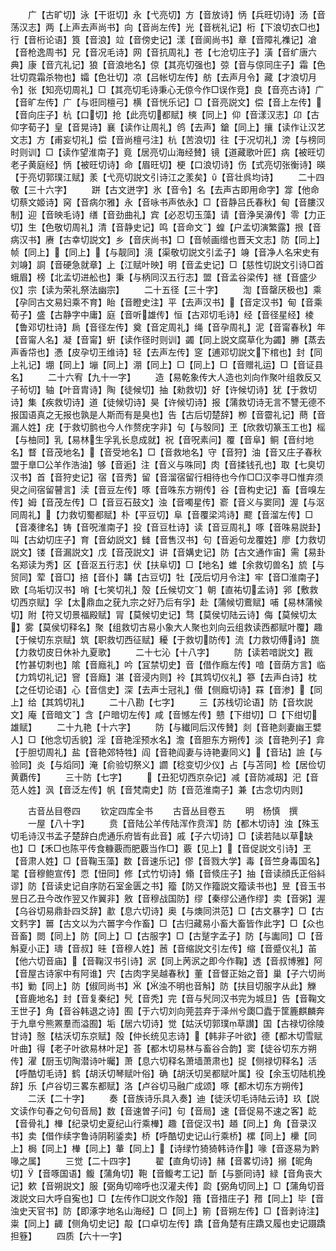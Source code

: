 <!-- { "loadSidebar": true } -->
　　广【古旷切】泳【干诳切】永【弋亮切】方【音放诗】怲【兵旺切诗】汤【音荡汉志】两【上声去声尚书】向【音尚左传】光【音桄礼记】桁【下浪切衣□也】行【音桁论语】筤【音浪】竝【音傍史记】漾【音阆尚书】章【音障礼襍记】凔【音枪逸周书】兄【音况毛诗】网【音抗周礼】苍【七沧切庄子】潢【音纩唐六典】康【音亢礼记】狼【音浪地名】倞【其亮切强也】弶【音与倞同庄子】霜【色壮切霓霜杀物也】孀【色壮切】凉【吕帐切左传】舫【去声月令】藏【才浪切月令】张【知亮切周礼】□【其亮切毛诗秉心无倞今作□误作竞】良【音亮古诗】广【音旷左传】广【与诳同檀弓】横【音恍乐记】□【音亮説文】偿【音上左传】【音向庄子】杭【口切】抢【此亮切都赋】樉【同上】仰【音漾汉志】卬【古仰字荀子】皇【音晃诗】襄【读作让周礼】鸧【去声】鎗【同上】攘【读作让汉艺文志】方【甫妄切礼】偿【音尚檀弓注】杭【苦浪切】往【于况切礼】滂【与榜同时则训】□【读作望淮南子】竟【居亮切山海经賛】镜【道藏歌叶匠】病【被旺切老子黄庭经】怲【被旺切诗】命【眉旺切】梗【口浪切诗】伤【式亮切张衡诗】暎【于亮切郭璞江赋】羕【弋亮切説文引诗江之羕矣】【音壮呉均诗】
　　二十四敬【三十六字】
　　跰【古文迸字】氷【音令】名【去声古即用命字】牚【他命切蔡文姬诗】窉【音病尔雅】永【音咏书声依永】□【音静吕氏春秋】甸【音膢汉制】迎【音映毛诗】缮【音劲曲礼】宾【必忍切玉藻】请【音浄吴濞传】零【力正切】生【色敬切周礼】清【音静史记】鸣【音命文】蝗【户孟切演繁露】拫【音病汉书】赓【古幸切説文】乡【音庆尚书】□【音帧画缯也晋天文志】防【同上】帧【同上】【同上】【与靓同】滰【渠敬切説文引孟子】竧【音净人名宋史有刘竧】詷【音硬急就章】上【江赋叶映】明【音孟史记】□【慈性切説文引诗□首蛾眉】榜【北孟切进舩也】秉【与柄同汉五行志】盟【音孟谷梁传】禭【音盛少仪】宗【读为荣礼祭法幽宗】
　　二十五径【三十字】
　　渹【音罄厌极也】乘【孕同古文易妇乘不育】眙【音瞪史注】平【去声汉书】【音定汉书】甸【音乘荀子】盛【古静字中庸】庭【音听雄传】恒【古邓切毛诗】经【音径星经】棱【鲁邓切杜诗】扄【音径左传】奠【音定周礼】绳【音孕周礼】泥【音甯春秋】年【音甯人名】凝【音甯】蚈【读作径时则训】蠲【同上説文腐草化为蠲】幐【蒸去声香帒也】慿【皮孕切王维诗】轻【去声左传】窆【逋邓切説文下棺也】封【同上礼记】堋【同上】塴【同上】淜【同上】□【同上】□【音赠礼运】□【音证县名】
　　二十六宥【九十一字】
　　造【易乾象传大人造也刘向作聚叶组救反又子茍切】轴【叶音胄诗】陶【徒候切】抽【勑救切】好【许候切诗】犹【于救切诗】集【疾救切诗】道【徒候切诗】昊【许候切诗】报【蒲救切诗无言不讐无德不报国语真之无报也孰是人斯而有是臭也】告【古后切楚辞】栁【音霤礼记】蔄【音漏人姓】疣【于救切鹯也今人作赘疣字非】句【与彀同】玊【欣救切篆玉工也】榣【与柚同】乳【易林生孚乳长息成就】祝【音呪素问】覆【音阜】鲖【音纣地名】瞀【音茂地名】【音受地名】□【音救地名】守【音狩】油【音又庄子春秋盟于臯□公羊作浩油】够【音逅】注【音义与咮同】肉【音揉钱孔也】取【七臭切汉书】首【音狩史记】宿【音秀】留【音溜宿留行相待也今作□□汉李寻□惟弃须臾之间宿留瞽言】渎【音豆左传】啄【音咮东方朔传】谷【音构史记】畜【音嗅左传】姆【音茂左传】□【音豆石鼓文】浊【音噣星传】窬【音义与窦同】渥【与沤同周礼】【力救切蜀都赋】朴【平豆切】阜【音覆梁鸿诗】飂【音溜左传】□【音凑律名】铸【音呪淮南子】投【音豆杜诗】读【音豆周礼】啄【音咮易説卦】叫【古幼切庄子】育【音幼説文】雠【音售汉书】句【音逅句龙覆姓】廖【力救切説文】镂【音漏説文】戊【音茂説文】讲【音媾史记】防【古文通作宙】需【易卦名郑读为秀】区【音沤五行志】伏【扶阜切】□【地名】蜼【余救切兽名】旈【与贸同】荤【音□】掊【音仆】韝【古豆切】牡【茂后切月令注】牢【音□淮南子】欧【乌垢切汉书】哨【七笑切礼】殻【丘候切文】朝【直祐切孟诗】郛【敷救切西京赋】孚【太鼎血之莸九宗之好乃后有孚】赴【蒲候切鷰赋】哺【易林蒲候切】附【符又切景福殿赋】冐【莫候切史记】骛【莫侯切陆云诗】侮【莫候切太】雾【莫侯切释名】聚【组救切古易小象大人聚也刘向云组救读西都赋叶覆】趣【于候切东京赋】筑【职救切西征赋】耰【于救切防传】流【力救切傅诗】旒【力救切皮日休补九夏歌】
　　二十七沁【十八字】
　　防【读若喑説文】戡【竹甚切刺也】隂【音廕礼】吟【冝禁切史】音【借作廕左传】喑【音荫方言】临【力鸩切礼记】窨【音廕】湛【音浸内则】袊【其鸩切仪礼】篸【去声白诗】枕【之任切论语】心【音信史】深【去声士冠礼】僣【侧廕切诗】罧【音渗】【同上】给【其鸩切礼】
　　二十八勘【七字】
　　三【苏栈切论语】防【音坎説文】庵【音暗文】含【户暗切左传】咸【音憾左传】戆【下绀切】□【下绀切雄赋】
　　二十九艳【十六字】
　　防【与纎同后汉传賛】剡【音艳剡妻幽王嬖人】□【他念切舌貌】淫【音艳淫预水名】澹【音胆东方朔传】淡【音艳列子】弇【于胆切周礼】盐【音艳郊特牲】阎【音艳阎妻与诗艳妻同义】【音玷】譣【与验同】炎【与熖同】淹【俞验切祭义】讇【稔变切少仪】占【与苫同】检【居俭切黄覇传】
　　三十防【七字】
　　【丑犯切西京杂记】减【音防减刼】汜【音范人姓】沨【音泛左传】帆【音梵南史】防【音范淮南子】兼【古念切内则】













　　古音丛目卷四
　　钦定四库全书
　　古音丛目卷五
　　明　杨慎　撰
　　一屋【八十字】
　　贲【音陆公羊传陆浑作贲浑】防【都木切诗】浊【殊玉切毛诗汉书孟子楚辞白虎通乐府皆有此音】戚【子六切诗】□【读若陆以草缺也】□【禾□也陈平传食糠覈而肥覈当作□】覈【见上】【音促説文引诗】玊【音肃人姓】□【音鞠玉藻】数【音速乐记】僇【音戮大学】毒【音竺身毒国名】毣【音穆鲍宣传】恧【忸同】修【式竹切诗】翛【音倐庄子】抽【音读顔氏正俗紏谬】防【音读史记自序防石室金匮之书】籀【防又作籀説文籀读书也】昱【音玉书昱日乙丑今改作翌又作翼非】敫【音穆战国防】缪【秦缪公通作缪】卖【音粥】渥【乌谷切易鼎卦四爻辞】歗【息六切诗】奥【与燠同洪范】□【古文暴字】□【古文麫字】嘼【古文以为六嘼字今作畜】□【古归藏易小畜大畜皆作此字】□【众也音畜】閦【同上】防【同上】□【古服字】□【古蹵字孟子】防【与讟同】□【音斛夏小正】璹【音叔】晆【音穆人姓】莤【音缩説文引左传】缩【音蹙仪礼】苖【他六切音庙】【音鞠汉书引诗】泦【同上苪泦之即今作鞠】透【音叔博雅】阿【音屋古诗家中有阿谁】宍【古肉字吴越春秋】董【音督正始之音】巢【子六切尚书】勦【同上】防【俶同尚书】【浊不明也音斛】防【扶目切服字从此】觻【音鹿地名】封【音复秦纪】髠【音秃】完【音与髠同汉书完为城旦】告【音鞠文王世子】角【音谷韩退之诗】囿【于六切刘向莞芸弃于泽州兮瓟□蠹于筐簏麒麟奔于九臯兮熊罴羣而溢囿】垢【居六切诗】觉【姑沃切郭璞草讃】国【古禄切徐陵甘诗】慤【枯沃切东京赋】殻【仲长统见志诗】【韩非子叶欲】德【都木切雪赋叶曲】得【老子叶欲易林叶足】荅【都木切易林与畜谷合韵】窦【徒谷切东方朔传】濯【厨玉切陶潜诗叶曯】萧【息六切释名萧墙萧肃也】捉【侧禄切释名】活【呼酷切毛诗】鹤【胡沃切琴赋叶俗】确【胡沃切吴都赋叶属】役【余玉切陆机挽辞】乐【卢谷切三畧东都赋】洛【卢谷切马融广成颂】啄【都木切东方朔传】
　　二沃【二十字】
　　奏【音族诗乐具入奏】迪【徒沃切毛诗陆云诗】玖【説文读作句春之句句音局】数【音速曽子问】句【音局】速【音促易不速之客】龁【音骨礼】檋【纪录切史夏纪山行乘檋】趣【音促汉书】趥【同上】角【音录汉书】卖【借作续字鲁诗阴靷鋈卖】桥【呼酷切史记山行乘桥】樏【同上】欙【同上】梮【同上】檋【同上】輂【同上】【诗绿竹猗猗韩诗作】喙【音逐易为黔喙之属】
　　三觉【二十四字】
　　翟【直角切诗】赭【音畧切诗】搦【昵角切】【音啄国语】鳆【蒲角切】鞄【音鳆考工记】斮【与斵同诗】緑【音角丧大记】欶【音朔説文】服【弼角切啼呼也汉灌夫传】瓝【弼角切同上】□【蒲角切音泼説文曰大呼自寃也】□【左传作□説文作殻】簎【音措庄子】矠【同上】毕【音浊史天官书】防【即涿字地名山海经】□【同上】箾【音朔左传】□【音剥诗注】粜【同上】齱【侧角切史记】毃【口卓切左传】蹻【音角楚有庄蹻又履也史记蹑蹻担簦】
　　四质【六十一字】
